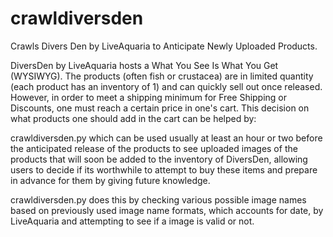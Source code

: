 # crawldiversden
Crawls Divers Den by LiveAquaria to Anticipate Newly Uploaded Products.

DiversDen by LiveAquaria hosts a What You See Is What You Get (WYSIWYG). The products (often fish or crustacea) are in limited quantity (each product
has an inventory of 1) and can quickly sell out once released. However, in order to meet a shipping minimum for Free Shipping or Discounts, one 
must reach a certain price in one's cart. This decision on what products one should add in the cart can be helped by:

crawldiversden.py which can be used usually at least an hour or two before the anticipated release of the products to see uploaded images
of the products that will soon be added to the inventory of DiversDen, allowing users to decide if its worthwhile to attempt to buy these items
and prepare in advance for them by giving future knowledge.

crawldiversden.py does this by checking various possible image names based on previously used image name formats, which accounts for date,
by LiveAquaria and attempting to see if a image is valid or not.
